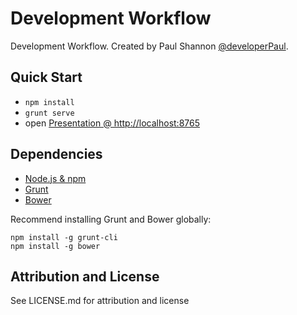 # Development Workflow

Development Workflow. Created by Paul Shannon [@developerPaul](https://twitter.com/developerPaul).

## Quick Start

* `npm install`
* `grunt serve`
* open [Presentation @ http://localhost:8765](http://localhost:8765)

## Dependencies

* [Node.js & npm](https://nodejs.org/download/)
* [Grunt](http://gruntjs.com/getting-started)
* [Bower](http://bower.io/#install-bower)

Recommend installing Grunt and Bower globally:

```
npm install -g grunt-cli
npm install -g bower
```

## Attribution and License 

See LICENSE.md for attribution and license
